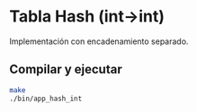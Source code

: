 # Tabla Hash (int->int)
Implementación con encadenamiento separado.
## Compilar y ejecutar
```bash
make
./bin/app_hash_int
```
